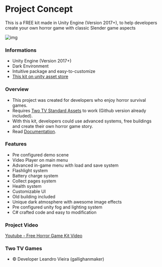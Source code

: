 # Project Concept #

This is a FREE kit made in Unity Engine (Version 2017+), to help developers create your own horror game with classic Slender game aspects 

![img](https://i.imgur.com/JfXVz7m.jpg)

### Informations ###

* Unity Engine (Version 2017+)
* Dark Environment
* Intuitive package and easy-to-customize
* [This kit on unity asset store](https://www.assetstore.unity3d.com/en/#!/content/108847)

### Overview ###

* This project was created for developers who enjoy horror survival games.
* Requires [Two TV Standard Assets](https://www.dropbox.com/s/axzwubgmk5494g3/Two%20TV%20Standard%20Assets.unitypackage?dl=0) to work (Github version already included).
* With this kit, developers could use advanced systems, free buildings and create their own horror game story.
* Read [Documentation](https://paper.dropbox.com/published/Free-Horror-Game-Kit-Documentation-TQo0oOxanO6aLyjyQYwWwg5).

### Features ###

* Pre configured demo scene
* Video Player on main menu
* Advanced in-game menu with load and save system
* Flashlight system
* Battery charge system
* Collect pages system
* Health system
* Customizable UI
* Old building included
* Unique dark atmosphere with awesome image effects
* Pre configured unity fog and lighting system
* C# crafted code and easy to modification

### Project Video ###

[Youtube - Free Horror Game Kit Video](https://youtu.be/esS4G38Uuak)

### Two TV Games ###

* :copyright: Developer Leandro Vieira (gallighanmaker)
